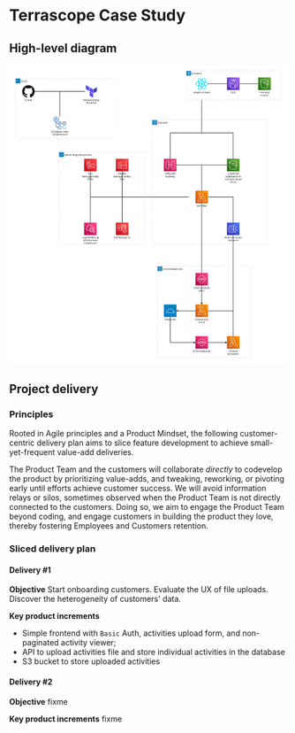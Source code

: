 # Terrascope Case Study

## High-level diagram

![diagram](./mermaid/README-1.svg)

## Project delivery

### Principles

Rooted in Agile principles and a Product Mindset, the following customer-centric delivery plan aims to slice feature development to achieve small-yet-frequent value-add deliveries.

The Product Team and the customers will collaborate _directly_ to codevelop the product by prioritizing value-adds, and tweaking, reworking, or pivoting early until efforts achieve customer success. We will avoid information relays or silos, sometimes observed when the Product Team is not directly connected to the customers. Doing so, we aim to engage the Product Team beyond coding, and engage customers in building the product they love, thereby fostering Employees and Customers retention.

### Sliced delivery plan

#### Delivery #1

**Objective**
Start onboarding customers. Evaluate the UX of file uploads. Discover the heterogeneity of customers' data.

**Key product increments**

- Simple frontend with `Basic` Auth, activities upload form, and non-paginated activity viewer;
- API to upload activities file and store individual activities in the database
- S3 bucket to store uploaded activities

#### Delivery #2

**Objective**
fixme

**Key product increments**
fixme
